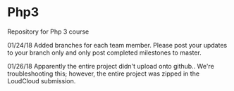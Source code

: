 # Php3
Repository for Php 3 course

01/24/18
Added branches for each team member. Please post your updates to your branch only and only post completed milestones to master.

01/26/18
Apparently the entire project didn't upload onto github.. We're troubleshooting this; however, the entire project was zipped in the LoudCloud submission.
